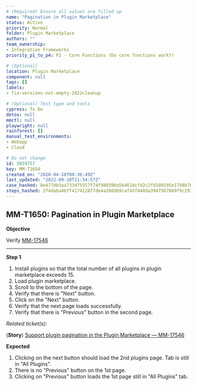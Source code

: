 ```yaml
---
# (Required) Ensure all values are filled up
name: "Pagination in Plugin Marketplace"
status: Active
priority: Normal
folder: Plugin Marketplace
authors: ""
team_ownership: 
- Integration Frameworks
priority_p1_to_p4: P2 - Core Functions (Do core functions work?)

# (Optional)
location: Plugin Marketplace
component: null
tags: []
labels: 
- fix-versions-not-empty-2022cleanup

# (Optional) Test type and tools
cypress: To Do
detox: null
mmctl: null
playwright: null
rainforest: []
manual_test_environments: 
- Webapp
- Cloud

# Do not change
id: 5059757
key: MM-T1650
created_on: "2020-04-10T00:36:49Z"
last_updated: "2022-09-10T11:54:57Z"
case_hashed: 8e477db3aa733d75557f74f980390a5b4618cfd2c2fd109195e1798b76eddf43a1aca4afda9a6029fb7492e1d78d9abc
steps_hashed: 2f4daba4bff4174128f7de4a39ddb9caf45f440da3947567069f9c29386504b79e52a67f71c87df24226dcc6f0881636
---
```


<!-- (Auto-generated) Based on frontmatter's "key" and "name" -->

## MM-T1650: Pagination in Plugin Marketplace

**Objective**

Verify [MM-17546](https://mattermost.atlassian.net/browse/MM-17546)

---

**Step 1**

1. Install plugins so that the total number of all plugins in plugin marketplace exceeds 15.
2. Load plugin marketplace.
3. Scroll to the bottom of the page.
4. Verify that there is "Next" button.
5. Click on the "Next" button.
6. Verify that the next page loads successfully.
7. Verify that there is "Previous" button in the second page.

_Related ticket(s):_

(**Story**) [Support plugin pagination in the Plugin Marketplace — MM-17546](https://mattermost.atlassian.net/browse/MM-17546)

**Expected**

1. Clicking on the next button should load the 2nd plugins page. Tab is still in "All Plugins".
2. There is no "Previous" button on the 1st page.
3. Clicking on "Previous" button loads the 1st page still in "All Plugins" tab.
